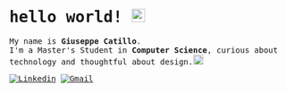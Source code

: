 <!-- Monospace Font -->
<samp>
  
# hello world! <img src="https://media.giphy.com/media/hvRJCLFzcasrR4ia7z/giphy.gif" width="24">

My name is **Giuseppe Catillo**.  
I'm a Master's Student in **Computer Science**, curious about technology and thoughtful about design.<img src="https://github.com/goforbg/telegram-emoji-gifs/blob/master/think-bubble.gif" width="18">

[![Linkedin](https://img.shields.io/badge/-LinkedIn-blue?style=flat&logo=Linkedin&logoColor=white)](https://www.linkedin.com/in/giuseppecatillo/)
[![Gmail](https://img.shields.io/badge/-Gmail-c14438?style=flat&logo=Gmail&logoColor=white)](mailto:giuseppecatillo2003@gmail.com)

</samp>

<!--
**gCattt/gCattt** is a ✨ _special_ ✨ repository because its `README.md` (this file) appears on your GitHub profile.

Here are some ideas to get you started:

- 🔭 I’m currently working on ...
- 🌱 I’m currently learning ...
- 👯 I’m looking to collaborate on ...
- 🤔 I’m looking for help with ...
- 💬 Ask me about ...
- 📫 How to reach me: ...
- 😄 Pronouns: ...
- ⚡ Fun fact: ...
-->

